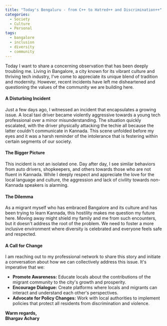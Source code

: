 ```yaml
---
title: "Today's Bengaluru - from C++ to Hatred++ and Discrimination++"
categories: 
  - Society
  - Culture
  - Personal
tags:
  - bangalore
  - inclusion
  - diversity
  - community
---
```


Today I want to share a concerning observation that has been deeply troubling me. Living in Bangalore, a city known for its vibrant culture and thriving tech industry, I've come to appreciate its unique blend of tradition and modernity. However, recent incidents have left me disheartened and questioning the values of the community we are building here.

#### A Disturbing Incident

Just a few days ago, I witnessed an incident that encapsulates a growing issue. A local taxi driver became violently aggressive towards a young tech professional over a minor misunderstanding. The situation quickly escalated, with the driver physically attacking the techie all because the latter couldn't communicate in Kannada. This scene unfolded before my eyes and it was a harsh reminder of the intolerance that is festering within certain segments of our society.

#### The Bigger Picture

This incident is not an isolated one. Day after day, I see similar behaviors from auto drivers, shopkeepers, and others towards those who are not fluent in Kannada. While I deeply respect and appreciate the love for the local language and culture, the aggression and lack of civility towards non-Kannada speakers is alarming.

#### The Dilemma

As a migrant myself who has embraced Bangalore and its culture and has been trying to learn Kannada, this hostility makes me question my future here. Moving away might shield my family and me from such encounters, but it doesn't address the root of the problem. We need to foster a more inclusive environment where diversity is celebrated and everyone feels safe and respected.

#### A Call for Change

I am reaching out to my professional network to share this story and initiate a conversation about how we can collectively address this issue. It's imperative that we:

- **Promote Awareness:** Educate locals about the contributions of the migrant community to the city's growth and prosperity.
- **Encourage Dialogue:** Create platforms where locals and migrants can interact and understand each other's perspectives.
- **Advocate for Policy Changes:** Work with local authorities to implement policies that protect all residents from discrimination and violence.

**Warm regards,  
Bhargav Achary**
